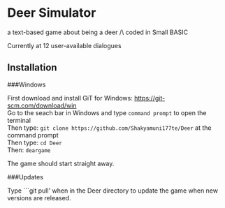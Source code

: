 # Deer Simulator
a text-based game about being a deer /\ coded in Small BASIC

Currently at 12 user-available dialogues

## Installation

###Windows

First download and install GiT for Windows: <a href src="https://git-scm.com/download/win"> https://git-scm.com/download/win</a></br>
Go to the seach bar in Windows and type ```command prompt``` to open the terminal </br>
Then type: ```git clone https://github.com/Shakyamuni177te/Deer``` at the command prompt </br>
Then type: ```cd Deer``` </br>
Then: ```deargame``` </br>

The game should start straight away.

###Updates

Type ```git pull' when in the Deer directory to update the game when new versions are released.
